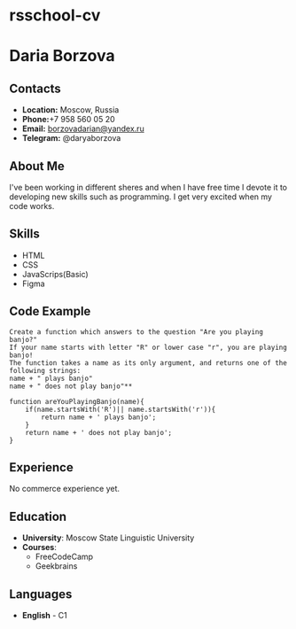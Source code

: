 # rsschool-cv

# Daria Borzova

## Contacts

- **Location:** Moscow, Russia
- **Phone:**+7 958 560 05 20
- **Email:** borzovadarian@yandex.ru
- **Telegram:** @daryaborzova

## About Me

I've been working in different sheres and when I have free time I devote it to developing new skills such as programming. I get very excited when my code works.

## Skills

- HTML
- CSS
- JavaScrips(Basic)
- Figma

## Code Example

```
Create a function which answers to the question "Are you playing banjo?"
If your name starts with letter "R" or lower case "r", you are playing banjo!
The function takes a name as its only argument, and returns one of the following strings:
name + " plays banjo"
name + " does not play banjo"**
```

```
function areYouPlayingBanjo(name){
    if(name.startsWith('R')|| name.startsWith('r')){
        return name + ' plays banjo';
    }
    return name + ' does not play banjo';
}
```

## Experience

No commerce experience yet.

## Education

- **University**: Moscow State Linguistic University
- **Courses**:
    + FreeCodeCamp
    + Geekbrains

## Languages

- **English** - C1